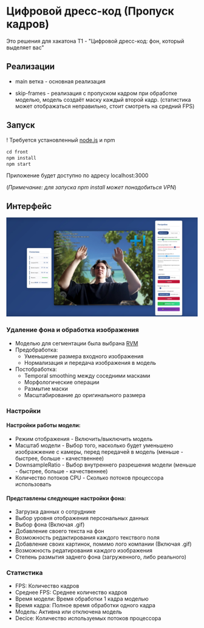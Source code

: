 # Цифровой дресс-код (Пропуск кадров)
Это решения для хакатона T1 - "Цифровой дресс-код: фон, который выделяет вас"  

## Реализации
- main ветка - основная реализация
  
- skip-frames - реализация с пропуском кадром при обработке моделью, модель создаёт маску каждый второй кадр. (статистика может отображаться неправильно, стоит смотреть на средний FPS)

## Запуск
! Требуется установленный [node.js](https://nodejs.org/en) и npm
```
cd front
npm install
npm start
```
Приложение будет доступно по адресу localhost:3000  
    
(*Примечание: для запуска npm install может понадобиться VPN*)

## Интерфейс
![image](images/demonstration.png)

### Удаление фона и обработка изображения
- Моделью для сегментации была выбрана [RVM](https://github.com/PeterL1n/RobustVideoMatting?tab=readme-ov-file)  
- Предобработка: 
    - Уменьшение размера входного изображения
    - Нормализация и передача изображения в модель
- Постобработка:
    - Temporal smoothing между соседними масками
    - Морфологические операции
    - Размытие маски
    - Масштабирование до оригинального размера

### Настройки
#### Настройки работы модели:
- Режим отображения - Включить/выключить модель
- Масштаб модели - Выбор того, насколько будет уменьшено изображжение с камеры, перед передачей в модель (меньше - быстрее, больше - качественнее)
- DownsampleRatio - Выбор внутреннего разрешения модели (меньше - быстрее, больше - качественнее)
- Количество потоков CPU - Сколько потоков процессора использовать
  
#### Представлены следующие настройки фона:
- Загрузка данных о сотруднике
- Выбор уровня отображения персональных данных
- Выбор фона (Включая .gif)
- Добавление своего текста на фон
- Возможность редактирования каждого текствого поля
- Добавление своих картинок, помимо лого компании (Включая .gif)
- Возможность редатирования каждого изображения
- Степень размытия заднего фона (загруженного, либо реального)
  
### Статистика
- FPS: Количество кадров
- Среднее FPS: Среднее количество кадров
- Время модели: Время обработки 1 кадра моделью
- Время кадра: Полное время обработки одного кадра
- Модель: Активна или отключена модель 
- Decice: Количество используемых потоков процессора
